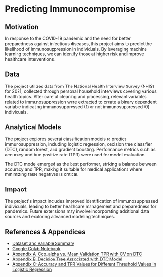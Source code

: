 # Predicting Immunocompromise

## Motivation

In response to the COVID-19 pandemic and the need for better preparedness against infectious diseases, this project aims to predict the likelihood of immunosuppression in individuals. By leveraging machine learning techniques, we can identify those at higher risk and improve healthcare interventions.

## Data

The project utilizes data from The National Health Interview Survey (NHIS) for 2021, collected through personal household interviews covering various health topics. After careful cleaning and processing, relevant variables related to immunosuppression were extracted to create a binary dependent variable indicating immunosuppressed (1) or not immunosuppressed (0) individuals.

## Analytical Models

The project explores several classification models to predict immunosuppression, including logistic regression, decision tree classifier (DTC), random forest, and gradient boosting. Performance metrics such as accuracy and true positive rate (TPR) were used for model evaluation.

The DTC model emerged as the best performer, striking a balance between accuracy and TPR, making it suitable for medical applications where minimizing false negatives is critical.

## Impact

The project's impact includes improved identification of immunosuppressed individuals, leading to better healthcare management and preparedness for pandemics. Future extensions may involve incorporating additional data sources and exploring advanced modeling techniques.

## References & Appendices

- [Dataset and Variable Summary](https://ftp.cdc.gov/pub/Health_Statistics/NCHS/Datasets/NHIS/2021/adultinc21csv.zip)
- [Google Colab Notebook](https://colab.research.google.com/drive/1QRub_B-1m0QBm3VtrnNlhOQtfSCCIJ-L?usp=sharing)
- [Appendix A: Ccp_alpha vs. Mean Validation TPR with CV on DTC](#)
- [Appendix B: Decision Tree Associated with DTC Model](#)
- [Appendix C: Accuracy and TPR Values for Different Threshold Values in Logistic Regression](#)
